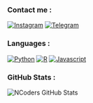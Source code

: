 ### Contact me :

[![Instagram](https://img.shields.io/badge/INSTAGRAM-%3E-orange?style=for-the-badge&logo=instagram)](https://instagram.com/nyek_)
[![Telegram](https://img.shields.io/badge/TELEGRAM-%3E-blue?style=for-the-badge&logo=telegram)](https://t.me/maHamma)

### Languages :

[![Python](https://img.shields.io/badge/-PYTHON-9cf?style=for-the-badge&logo=python)](https://www.python.org)
[![R](https://img.shields.io/badge/-R-blue?style=for-the-badge&logo=R)](https://www.r-project.org)
[![Javascript](https://img.shields.io/badge/-JAVASCRIPT-red?style=for-the-badge&logo=javascript)](https://www.javascript.com)

<!--<img align="left" alt="JavaScript" width="34px" src="images/logo/javascript.png" />
<img align="left" alt="Python" width="34px" src="images/logo/python.png" />
<img align="left" alt="R" width="34px" src="images/logo/r.png" />
<img align="left" alt="HTML" width="34px" src="images/logo/html.png" />-->
<!-- [<img align="left" alt="codeSTACKr | Instagram" width="22px" src="https://cdn.jsdelivr.net/npm/simple-icons@v3/icons/instagram.svg" />][instagram]-->

[telegram]: https://t.me/maHamma
[instagram]: https://instagram.com/nyek_

### GitHub Stats :

![NCoders GitHub Stats](https://github-readme-stats.vercel.app/api?username=Hamma-nyk&icon_color=ffd000&hide_title=true&text_color=abf8ff&hide=stars&show_icons=true&bg_color=404040&theme=gruvbox&hide_border=true&title_color=ffffff)
<!---
Hamma-nyk/Hamma-nyk is a ✨ special ✨ repository because its `README.md` (this file) appears on your GitHub profile.
You can click the Preview link to take a look at your changes.
--->
